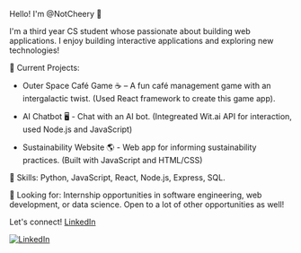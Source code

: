 Hello! I'm @NotCheery 👋 

I'm a third year CS student whose passionate about building web applications. I enjoy building interactive applications and exploring new technologies!

🌟 Current Projects:

- Outer Space Café Game ☕ – A fun café management game with an intergalactic twist. (Used React framework to create this game app).

- AI Chatbot 🖥️ - Chat with an AI bot. (Integreated Wit.ai API for interaction, used Node.js and JavaScript)

- Sustainability Website 🌎 - Web app for informing sustainability practices. (Built with JavaScript and HTML/CSS)

📌 Skills: Python, JavaScript, React, Node.js, Express, SQL.

🎯 Looking for: Internship opportunities in software engineering, web development, or data science. Open to a lot of other opportunities as well!

Let's connect!
[LinkedIn]([www.linkedin.com/in/tahia-csc](https://www.linkedin.com/in/tahia-csc/))

[![LinkedIn](https://img.shields.io/badge/LinkedIn-Profile-blue?logo=linkedin)](https://www.linkedin.com/in/tahia-csc/)


<!---
NotCheery/NotCheery is a ✨ special ✨ repository because its `README.md` (this file) appears on your GitHub profile.
You can click the Preview link to take a look at your changes.
--->
